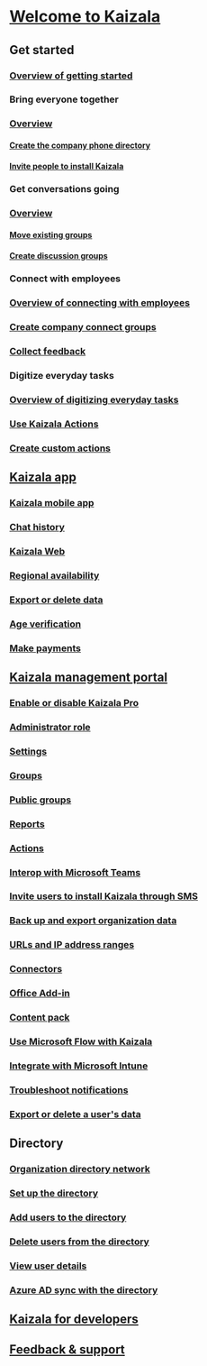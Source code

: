 
  

# [Welcome to Kaizala](kaizala-overview.md)

## Get started
### [Overview of getting started](get-started-kaizala.md)
### Bring everyone together
### [Overview](bring-everyone-together.md)
#### [Create the company phone directory](create-phone-directory.md)
#### [Invite people to install Kaizala](invite-people.md)
### Get conversations going
### [Overview](get-conversations-going.md)
#### [Move existing groups](move-work-chats.md)
#### [Create discussion groups](create-discussion-groups.md)
### Connect with employees
### [Overview of connecting with employees](connect-with-employees.md)
### [Create company connect groups](create-company-connect-groups.md)
### [Collect feedback](collect-feedback.md)
### Digitize everyday tasks
### [Overview of digitizing everyday tasks](digitize-tasks.md)
### [Use Kaizala Actions](use-kaizala-actions.md)
### [Create custom actions](create-custom-actions.md)

## [Kaizala app](kaizala-app.md)
### [Kaizala mobile app](kaizala-mobile-app.md)
### [Chat history](chat-history.md)
### [Kaizala Web](use-the-web-app.md)
### [Regional availability](regional-availability.md)
### [Export or delete data](export-or-delete-your-data.md)
### [Age verification](age-verification.md)
### [Make payments](make-payments.md)

## [Kaizala management portal](kaizala-management-portal.md)
### [Enable or disable Kaizala Pro](enable-disable-kaizala.md)
### [Administrator role](admin-role.md)
### [Settings](settings.md)
### [Groups](groups.md)
### [Public groups](public-groups.md)
### [Reports](reports.md)
### [Actions](actions.md)
### [Interop with Microsoft Teams](teams-interop.md)
### [Invite users to install Kaizala through SMS](invite-users-to-install-and-register.md)
### [Back up and export organization data](backup-export-org-data.md)
### [URLs and IP address ranges](urls-and-ip-address-ranges.md)
### [Connectors](connectors.md)
### [Office Add-in](office-add-in.md)
### [Content pack](content-pack.md)
### [Use Microsoft Flow with Kaizala](use-microsoft-flow-with-kaizala.md)
### [Integrate with Microsoft Intune](integrate-with-microsoft-intune.md)
### [Troubleshoot notifications](troubleshoot-notifications.md)
### [Export or delete a user's data](export-or-delete-a-user-s-data.md)

## Directory
### [Organization directory network](od-network.md)
### [Set up the directory](set-up-directory.md)
### [Add users to the directory](add-users.md)
### [Delete users from the directory](delete-users.md)
### [View user details](view-user-details.md)
### [Azure AD sync with the directory](aad-sync-with-tul.md)

## [Kaizala for developers](https://docs.microsoft.com/kaizala/developer-platform)

## [Feedback & support](https://docs.microsoft.com/en-us/kaizala/feedback)


